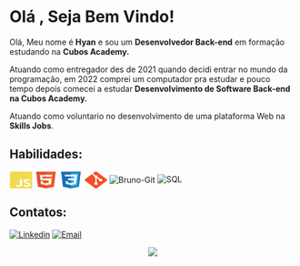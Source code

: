 <h1 align= "left"> Olá , Seja Bem Vindo! </h1>

Olá, Meu nome é **Hyan** e sou um **Desenvolvedor Back-end** em formação estudando na **Cubos Academy.**

Atuando como entregador des de 2021 quando decidi entrar no mundo da programação, em 2022 comprei um computador pra estudar e pouco tempo depois 
comecei a estudar **Desenvolvimento de Software Back-end na Cubos Academy.**

Atuando como voluntario no desenvolvimento de uma plataforma Web na **Skills Jobs**.

## Habilidades:
<img align="center" alt="Bruno-Js" height="30" width="40" src="https://raw.githubusercontent.com/devicons/devicon/master/icons/javascript/javascript-plain.svg"> <img align="center" alt="Bruno-HTML" height="30" width="40" src="https://raw.githubusercontent.com/devicons/devicon/master/icons/html5/html5-original.svg">
  <img align="center" alt="Bruno-CSS" height="30" width="40" src="https://raw.githubusercontent.com/devicons/devicon/master/icons/css3/css3-original.svg"> <img align="center" alt="Bruno-Git" height="30" width="40" src="https://raw.githubusercontent.com/devicons/devicon/master/icons/git/git-original.svg"> <img align="center" alt="Bruno-Git" height="30" width="40" src="https://cdn.jsdelivr.net/gh/devicons/devicon/icons/nodejs/nodejs-plain-wordmark.svg" /> ![SQL](https://img.shields.io/badge/PostgreSQL-316192?style=for-the-badge&logo=postgresql&logoColor=white)

## Contatos:
[![Linkedin](https://img.shields.io/badge/LinkedIn-0077B5?style=for-the-badge&logo=linkedin&logoColor=white)](https://www.linkedin.com/in/hyan-figueiredo-4a7046178/)
[![Email](https://img.shields.io/badge/Gmail-D14836?style=for-the-badge&logo=gmail&logoColor=white)](mailto:hyansantana10@gmail.com)

<div align="center">
  <a href="https://github.com/HSfigueiredo">
  <img height="180em" src="https://github-readme-stats.vercel.app/api/top-langs/?username=HSfigueiredo&layout=compact&langs_count=7&theme=chartreuse-dark"/>
</div><br>
